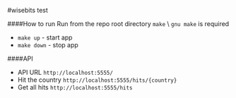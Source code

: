 #wisebits test

####How to run
Run from the repo root directory
`make` \ `gnu make` is required
* `make up` - start app
* `make down` - stop app

####API
* API URL `http://localhost:5555/`
* Hit the country `http://localhost:5555/hits/{country}`
* Get all hits `http://localhost:5555/hits`
